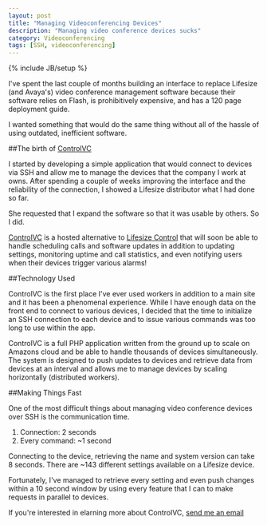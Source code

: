 ```yaml
---
layout: post
title: "Managing Videoconferencing Devices"
description: "Managing video conference devices sucks"
category: Videoconferencing
tags: [SSH, videoconferencing]
---
```

{% include JB/setup %}

I've spent the last couple of months building an interface to replace Lifesize (and Avaya's) video conference management software because their software relies on Flash, is prohibitively expensive, and has a 120 page deployment guide.

I wanted something that would do the same thing without all of the hassle of using outdated, inefficient software.

##The birth of [ControlVC](http://control.vc)

I started by developing a simple application that would connect to devices via SSH and allow me to manage the devices that the company I work at owns.  After spending a couple of weeks improving the interface and the reliability of the connection, I showed a Lifesize distributor what I had done so far.

She requested that I expand the software so that it was usable by others.  So I did.

[ControlVC](http://control.vc) is a hosted alternative to [Lifesize Control](http://www.lifesize.com/en/products/video-conferencing-infrastructure/management-software) that will soon be able to handle scheduling calls and software updates in addition to updating settings, monitoring uptime and call statistics, and even notifying users when their devices trigger various alarms!

##Technology Used

ControlVC is the first place I've ever used workers in addition to a main site and it has been a phenomenal experience.  While I have enough data on the front end to connect to various devices, I decided that the time to initialize an SSH connection to each device and to issue various commands was too long to use within the app.

ControlVC is a full PHP application written from the ground up to scale on Amazons cloud and be able to handle thousands of devices simultaneously.  The system is designed to push updates to devices and retrieve data from devices at an interval and allows me to manage devices by scaling horizontally (distributed workers).

##Making Things Fast

One of the most difficult things about managing video conference devices over SSH is the communication time.

1. Connection: 2 seconds
2. Every command: ~1 second

Connecting to the device, retrieving the name and system version can take 8 seconds.  There are ~143 different settings available on a Lifesize device.

Fortunately, I've managed to retrieve every setting and even push changes within a 10 second window by using every feature that I can to make requests in parallel to devices.

If you're interested in elarning more about ControlVC, [send me an email](mailto:chris@control.vc)